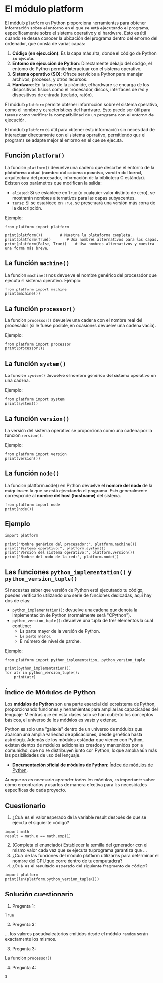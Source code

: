 # El módulo platform

El módulo `platform` en Python proporciona herramientas para obtener información sobre el entorno en el que se está ejecutando el programa, específicamente sobre el sistema operativo y el hardware. Esto es útil cuando se desea conocer la ubicación del programa dentro del entorno del ordenador, que consta de varias capas:

1. **Código (en ejecución)**: Es la capa más alta, donde el código de Python se ejecuta.
2. **Entorno de ejecución de Python**: Directamente debajo del código, el entorno de Python permite interactuar con el sistema operativo.
3. **Sistema operativo (SO)**: Ofrece servicios a Python para manejar archivos, procesos, y otros recursos.
4. **Hardware**: En la base de la pirámide, el hardware se encarga de los dispositivos físicos como el procesador, discos, interfaces de red y dispositivos de entrada (teclado, ratón).

El módulo `platform` permite obtener información sobre el sistema operativo, como el nombre y características del hardware. Esto puede ser útil para tareas como verificar la compatibilidad de un programa con el entorno de ejecución.

El módulo `platform` es útil para obtener esta información sin necesidad de interactuar directamente con el sistema operativo, permitiendo que el programa se adapte mejor al entorno en el que se ejecuta.

## Función `platform()`

La función `platform()` devuelve una cadena que describe el entorno de la plataforma actual (nombre del sistema operativo, versión del kernel, arquitectura del procesador, información de la biblioteca C estándar). Existen dos parámetros que modifican la salida:

- `aliased`: Si se establece en `True` (o cualquier valor distinto de cero), se mostrarán nombres alternativos para las capas subyacentes.
- `terse`: Si se establece en `True`, se presentará una versión más corta de la descripción.

Ejemplo:

```
from platform import platform

print(platform())        # Muestra la plataforma completa.
print(platform(True))       # Usa nombres alternativos para las capas.
print(platform(False, True))    # Usa nombres alternativos y muestra una forma más breve.
```

## La función `machine()`

La función `machine()` nos devuelve  el nombre genérico del procesador que ejecuta el sistema operativo. Ejemplo:

```
from platform import machine
print(machine())
```

## La función `processor()`

La función `processor()` devuelve una cadena con el nombre real del procesador (si le fuese posible, en ocasiones devuelve una cadena vacía).

Ejemplo:
```
from platform import processor
print(processor())
```

## La función `system()`

La función `system()` devuelve el nombre genérico del sistema operativo en una cadena.

Ejemplo:

```
from platform import system
print(system())
```

## La función `version()`

La versión del sistema operativo se proporciona como una cadena por la función `version()`.

Ejemplo:

```
from platform import version
print(version())
```

## La función `node()`

La función platform.node() en Python devuelve el **nombre del nodo** de la máquina en la que se está ejecutando el programa. Esto generalmente corresponde al **nombre del host (hostname)** del sistema.

```
from platform import node
print(node())
```

## Ejemplo

```
import platform

print("Nombre genérico del procesador:", platform.machine())
print("Sistema operativo:", platform.system())
print("Versión del sistema operativo:", platform.version())
print("Nombre del nodo de la red:", platform.node())
```


## Las funciones `python_implementation()` y `python_version_tuple()`

Si necesitas saber que versión de Python está ejecutando tu código, puedes verificarlo utilizando una serie de funciones dedicadas, aquí hay dos de ellas:

* `python_implementation()`: devuelve una cadena que denota la implementación de Python (normalmente será "CPython").
* `python_version_tuple()`: devuelve una tupla de tres elementos la cual contiene:
    * La parte mayor de la versión de Python.
    * La parte menor.
    * El número del nivel de parche.

Ejemplo:

```
from platform import python_implementation, python_version_tuple

print(python_implementation())
for atr in python_version_tuple():
    print(atr)
```

## Índice de Módulos de Python

Los **módulos de Python** son una parte esencial del ecosistema de Python, proporcionando funciones y herramientas para ampliar las capacidades del lenguaje. Mientras que en esta clases solo se han cubierto los conceptos básicos, el universo de los módulos es vasto y extenso.

Python es solo una "galaxia" dentro de un universo de módulos que abarcan una amplia variedad de aplicaciones, desde genética hasta astrología. Además de los módulos estándar que vienen con Python, existen cientos de módulos adicionales creados y mantenidos por la comunidad, que no se distribuyen junto con Python, lo que amplía aún más las posibilidades de uso del lenguaje.

* **Documentación oficial de módulos de Python**: [Índice de módulos de Python](https://docs.python.org/3/py-modindex.html).

Aunque no es necesario aprender todos los módulos, es importante saber cómo encontrarlos y usarlos de manera efectiva para las necesidades específicas de cada proyecto.

## Cuestionario

1. ¿Cuál es el valor esperado de la variable result después de que se ejecuta el siguiente código?
```
import math
result = math.e == math.exp(1)
```

2. (Completa el enunciado) Establecer la semilla del generador con el mismo valor cada vez que se ejecuta tu programa garantiza que ...
3. ¿Cuál de las funciones del módulo platform utilizarías para determinar el nombre del CPU que corre dentro de tu computadora?
4. ¿Cuál es el resultado esperado del siguiente fragmento de código?
```
import platform
print(len(platform.python_version_tuple()))
```

## Solución cuestionario

1. Pregunta 1:

`True`

2. Pregunta 2:

 ... los valores pseudoaleatorios emitidos desde el módulo `random` serán exactamente los mismos.

3. Pregunta 3:

La función `processor()`

4. Pregunta 4:

`3`
